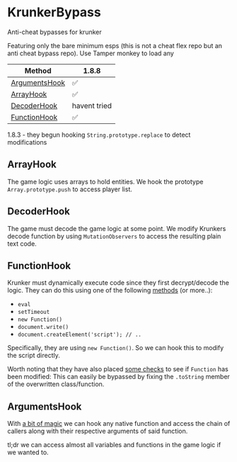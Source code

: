 # KrunkerBypass
Anti-cheat bypasses for krunker

Featuring only the bare minimum esps (this is not a cheat flex repo but an anti cheat bypass repo). Use Tamper monkey to load any

| Method | 1.8.8 |
| --- | --- |
| [ArgumentsHook](https://github.com/hrt/KrunkerBypass/tree/master/ArgumentsHook) |  ✅  |
| [ArrayHook](https://github.com/hrt/KrunkerBypass/tree/master/ArrayHook) |  ✅  |
| [DecoderHook](https://github.com/hrt/KrunkerBypass/tree/master/DecoderHook) |  havent tried  |
| [FunctionHook](https://github.com/hrt/KrunkerBypass/tree/master/FunctionHook) |  ✅  |


1.8.3 - they begun hooking `String.prototype.replace` to detect modifications

## ArrayHook
The game logic uses arrays to hold entities. We hook the prototype `Array.prototype.push` to access player list.

## DecoderHook
The game must decode the game logic at some point. We modify Krunkers decode function by using `MutationObservers` to access the resulting plain text code.

## FunctionHook
Krunker must dynamically execute code since they first decrypt/decode the logic. They can do this using one of the following [methods](https://www.everythingfrontend.com/posts/studying-javascript-eval.html) (or more..):
* `eval`
* `setTimeout`
* `new Function()`
* `document.write()`
* `document.createElement('script'); // ..`

Specifically, they are using `new Function()`. So we can hook this to modify the script directly.

Worth noting that they have also placed [some checks](https://github.com/hrt/AnticheatJS#function-modification-detection) to see if `Function` has been modified: This can easily be bypassed by fixing the `.toString` member of the overwritten class/function.

## ArgumentsHook
With [a bit of magic](https://github.com/hrt/KrunkerBypass/tree/master/ArgumentsHook/esp.js) we can hook any native function and access the chain of callers along with their respective arguments of said function.

tl;dr we can access almost all variables and functions in the game logic if we wanted to.
